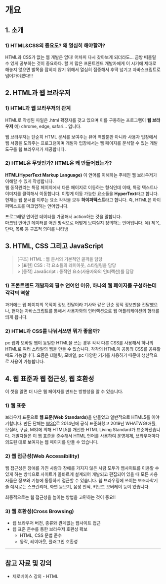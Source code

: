 # 개요

## 1. 소개

### 1) HTML&CSS의 중요도? 왜 열심히 해야할까?

HTML과 CSS가 없는 웹 개발은 없다! 어차피 다시 찾아보게 되더라도... 금방 떠올릴 수 있게 공부하는 것이 중요하다. 할 게 많은 프론트엔드 개발자에게 이 시기에 제대로 해놓지 않으면 발목을 잡히지 않기 위해서 열심히 집중해서 후딱 넘기고 자바스크립트로 넘어가야겠다!!!

## 2. HTML과 웹 브라우저

### 1) HTML과 웹 브라우저의 관계

HTML로 작성된 파일은 .html 확장자를 갖고 있으며 이를 구동하는 프로그램이 **웹 브라우저** 예) chrome, edge, safari... 입니다.

웹 브라우저는 단순히 HTML 문서를 보여주는 뷰어 역할뿐만 아니라 사용자 입장에서 웹 서핑을 도와주는 프로그램이며 개발자 입장에서는 웹 페이지를 분석할 수 있는 개발 도구를 웹 브라우저가 제공합니다.

### 2) HTML은 무엇인가? HTML은 왜 만들어졌는가?

**HTML(HyperText Markup Language)**
이 언어를 이해하는 주체인 웹 브라우저가 이해할 수 있게 작성합니다.<br/>
웹 동작원리는 특정 페이지에서 다른 페이지로 이동하는 형식인데 이때, 특정 텍스트나 이미지를 클릭해서 이동합니다. 이렇게 이동 가능한 요소들을 **HyperText**라고 합니다. 현재는 웹 문서를 이루는 요소 각각을 모두 **하이퍼텍스트**라고 합니다. 즉, HTML은 하이퍼텍스트를 마크업하는 언어입니다.

프로그래밍 언어란 데이터를 가공해서 action하는 것을 말합니다.<br/> 마크업 언어란 데이터를 어떤 방식으로 어떻게 보여질지 정의하는 언어입니다. 예) 제목, 단락, 목록 등 구조적 의미를 나타냄

## 3. HTML, CSS 그리고 JavaScript

> [구조] HTML : 웹 문서의 기본적인 골격을 담당<br/> > [표현] CSS : 각 요소들의 레이아웃, 스타일링을 담당<br/> > [동작] JavaScript : 동적인 요소(사용자와의 인터랙션)를 담당

### 1) 프론트엔드 개발자의 필수 언어인 이유, 하나의 웹 페이지를 구성하는데 각각의 역할

과거에는 웹 페이지의 목적이 정보 전달이라 기사와 같은 단순 정적 정보만을 전달했으나, 현재는 자바스크립트를 통해서 사용자와의 인터랙션으로 웹 어플리케이션의 형태를 띄게 됩니다.

### 2) HTML과 CSS를 나눠서쓰면 뭐가 좋을까?

pc 웹과 모바일 웹이 동일한 HTML을 쓰는 경우 각각 다른 CSS를 사용해서 하나의 HTML로 여러 스타일의 웹을 만들 수 있습니다. 각각의 HTML이 공통의 CSS를 공유할 때도 가능합니다. 요즘은 테블릿, 모바일, pc 다양한 기기를 사용하기 때문에 생산적으로 사용이 가능합니다.

## 4. 웹 표준과 웹 접근성, 웹 호환성

이 셋을 알면 더 나은 웹 페이지를 만드는 방향성을 알 수 있습니다.

### 1) 웹 표준

브라우저 표준으로 <strong>웹 표준(Web Standards)</strong>을 만들었고 일반적으로 HTML5를 이야기합니다. 만든 단체는 [W3C](https://www.w3.org/)로 2014년에 공식 표준화했고 2019년 WHATWG(애플, 모질라, 구글, MS)에 의해 HTML5를 개선한 HTML Living Standard가 표준화됐습니다. 개발자들은 이 웹 표준을 준수해서 HTML 언어를 사용하여 운영체제, 브라우저마다 의도된 대로 보여지는 웹 페이지를 만들 수 있습니다.

### 2) 웹 접근성(Web Accessibility)

웹 접근성은 장애를 가진 사람과 장애를 가지지 않은 사람 모두가 웹사이트를 이용할 수 있게 하는 방식으로 사이트가 올바르게 설계되어 개발되고 편집되어 있을 때 모든 사용자들은 정보와 기능에 동등하게 접근할 수 있습니다. 웹 브라우징에 쓰이는 보조과학기술 예시로는 스크린리더, 화면 돋보기, 음성 인식, 키보드 오버레이 등이 있습니다.

최종적으로는 웹 접근성을 높이는 방법을 고민하는 것이 중요!!

### 3) 웹 호환성(Cross Browsing)

- 웹 브라우저 버전, 종류와 관계없는 웹사이트 접근
- 웹 표준 준수를 통한 브라우저 호환성 확보
  - HTML, CSS 문법 준수
  - 동작, 레이아웃, 플러그인 호환성

<hr>

## 참고 자료 및 강의

- 제로베이스 강의 - HTML
